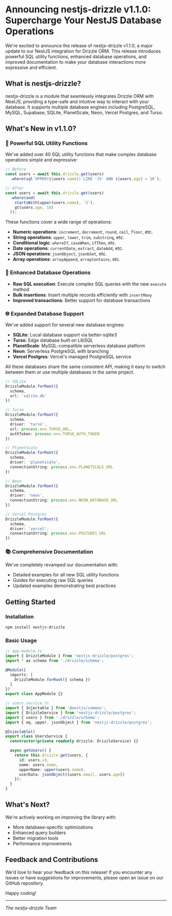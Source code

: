 # Announcing nestjs-drizzle v1.1.0: Supercharge Your NestJS Database Operations

We're excited to announce the release of nestjs-drizzle v1.1.0, a major update to our NestJS integration for Drizzle ORM. This release introduces powerful SQL utility functions, enhanced database operations, and improved documentation to make your database interactions more expressive and efficient.

## What is nestjs-drizzle?

nestjs-drizzle is a module that seamlessly integrates Drizzle ORM with NestJS, providing a type-safe and intuitive way to interact with your database. It supports multiple database engines including PostgreSQL, MySQL, Supabase, SQLite, PlanetScale, Neon, Vercel Postgres, and Turso.

## What's New in v1.1.0?

### 🚀 Powerful SQL Utility Functions

We've added over 40 SQL utility functions that make complex database operations simple and expressive:

```typescript
// Before
const users = await this.drizzle.get(users)
  .where(sql`UPPER(${users.name}) LIKE 'J%' AND ${users.age} > 18`);

// After
const users = await this.drizzle.get(users)
  .where(and(
    startsWith(upper(users.name), 'J'),
    gt(users.age, 18)
  ));
```

These functions cover a wide range of operations:

- **Numeric operations**: `increment`, `decrement`, `round`, `ceil`, `floor`, etc.
- **String operations**: `upper`, `lower`, `trim`, `substring`, etc.
- **Conditional logic**: `whereIf`, `caseWhen`, `ifThen`, etc.
- **Date operations**: `currentDate`, `extract`, `dateAdd`, etc.
- **JSON operations**: `jsonObject`, `jsonbSet`, etc.
- **Array operations**: `arrayAppend`, `arrayContains`, etc.

### 💪 Enhanced Database Operations

- **Raw SQL execution**: Execute complex SQL queries with the new `execute` method
- **Bulk insertions**: Insert multiple records efficiently with `insertMany`
- **Improved transactions**: Better support for database transactions

### 🌐 Expanded Database Support

We've added support for several new database engines:

- **SQLite**: Local database support via better-sqlite3
- **Turso**: Edge database built on LibSQL
- **PlanetScale**: MySQL-compatible serverless database platform
- **Neon**: Serverless PostgreSQL with branching
- **Vercel Postgres**: Vercel's managed PostgreSQL service

All these databases share the same consistent API, making it easy to switch between them or use multiple databases in the same project.

```typescript
// SQLite
DrizzleModule.forRoot({ 
  schema, 
  url: 'sqlite.db' 
})

// Turso
DrizzleModule.forRoot({ 
  schema, 
  driver: 'turso',
  url: process.env.TURSO_URL,
  authToken: process.env.TURSO_AUTH_TOKEN
})

// PlanetScale
DrizzleModule.forRoot({ 
  schema, 
  driver: 'planetscale',
  connectionString: process.env.PLANETSCALE_URL
})

// Neon
DrizzleModule.forRoot({ 
  schema, 
  driver: 'neon',
  connectionString: process.env.NEON_DATABASE_URL
})

// Vercel Postgres
DrizzleModule.forRoot({ 
  schema, 
  driver: 'vercel',
  connectionString: process.env.POSTGRES_URL
})
```

### 📚 Comprehensive Documentation

We've completely revamped our documentation with:

- Detailed examples for all new SQL utility functions
- Guides for executing raw SQL queries
- Updated examples demonstrating best practices

## Getting Started

### Installation

```bash
npm install nestjs-drizzle
```

### Basic Usage

```typescript
// app.module.ts
import { DrizzleModule } from 'nestjs-drizzle/postgres';
import * as schema from './drizzle/schema';

@Module({
  imports: [
    DrizzleModule.forRoot({ schema })
  ]
})
export class AppModule {}

// users.service.ts
import { Injectable } from '@nestjs/common';
import { DrizzleService } from 'nestjs-drizzle/postgres';
import { users } from './drizzle/schema';
import { eq, upper, jsonObject } from 'nestjs-drizzle/postgres';

@Injectable()
export class UsersService {
  constructor(private readonly drizzle: DrizzleService) {}

  async getUsers() {
    return this.drizzle.get(users, {
      id: users.id,
      name: users.name,
      upperName: upper(users.name),
      userData: jsonObject([users.email, users.age])
    });
  }
}
```

## What's Next?

We're actively working on improving the library with:

- More database-specific optimizations
- Enhanced query builders
- Better migration tools
- Performance improvements

## Feedback and Contributions

We'd love to hear your feedback on this release! If you encounter any issues or have suggestions for improvements, please open an issue on our GitHub repository.

Happy coding!

---

*The nestjs-drizzle Team* 